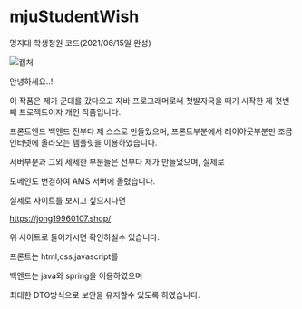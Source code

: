 # mjuStudentWish
명지대 학생청원 코드(2021/06/15일 완성)


![캡처](Users/jongdahyeon/Desktop/1)



안녕하세요..!

이 작품은 제가 군대를 갔다오고 자바 프로그래머로써 첫발자국을 때기 시작한 제 첫번째 프로젝트이자 개인 작품입니다.

프론트엔드 백엔드 전부다 제 스스로 만들었으며, 프론트부분에서 레이아웃부분만 조금 인터넷에 올라오는 템플릿을 이용하였습니다.

서버부분과 그외 세세한 부분들은 전부다 제가 만들었으며, 실제로

도메인도 변경하여 AMS 서버에 올렸습니다.

실제로 사이트를 보시고 싶으시다면 

https://jong19960107.shop/

위 사이트로 들어가시면 확인하실수 있습니다.


프론트는 html,css,javascript를

백엔드는 java와 spring을 이용하였으며

최대한 DTO방식으로 보안을 유지할수 있도록 하였습니다.



